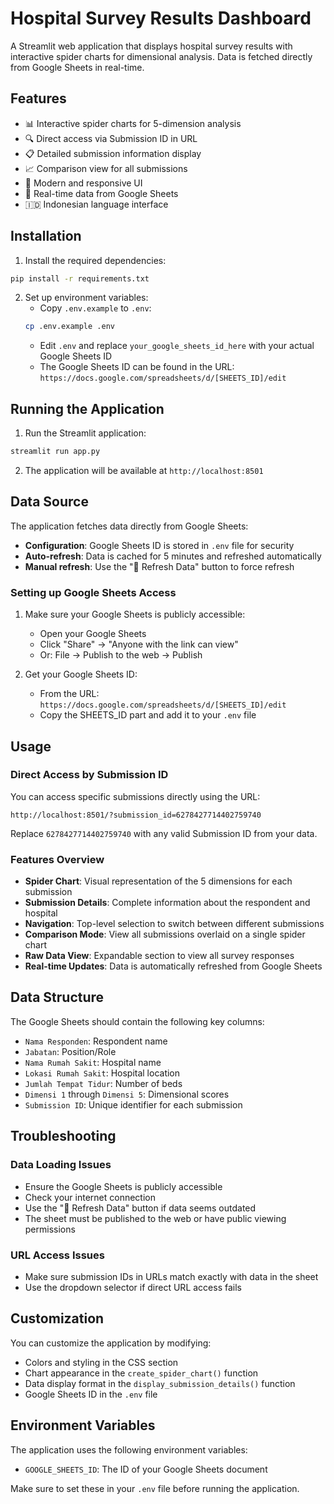 # Hospital Survey Results Dashboard

A Streamlit web application that displays hospital survey results with interactive spider charts for dimensional analysis. Data is fetched directly from Google Sheets in real-time.

## Features

- 📊 Interactive spider charts for 5-dimension analysis
- 🔍 Direct access via Submission ID in URL
- 📋 Detailed submission information display
- 📈 Comparison view for all submissions
- 🎨 Modern and responsive UI
- 🔄 Real-time data from Google Sheets
- 🇮🇩 Indonesian language interface

## Installation

1. Install the required dependencies:
```bash
pip install -r requirements.txt
```

2. Set up environment variables:
   - Copy `.env.example` to `.env`:
   ```bash
   cp .env.example .env
   ```
   - Edit `.env` and replace `your_google_sheets_id_here` with your actual Google Sheets ID
   - The Google Sheets ID can be found in the URL: `https://docs.google.com/spreadsheets/d/[SHEETS_ID]/edit`

## Running the Application

1. Run the Streamlit application:
```bash
streamlit run app.py
```

2. The application will be available at `http://localhost:8501`

## Data Source

The application fetches data directly from Google Sheets:
- **Configuration**: Google Sheets ID is stored in `.env` file for security
- **Auto-refresh**: Data is cached for 5 minutes and refreshed automatically
- **Manual refresh**: Use the "🔄 Refresh Data" button to force refresh

### Setting up Google Sheets Access

1. Make sure your Google Sheets is publicly accessible:
   - Open your Google Sheets
   - Click "Share" → "Anyone with the link can view"
   - Or: File → Publish to the web → Publish

2. Get your Google Sheets ID:
   - From the URL: `https://docs.google.com/spreadsheets/d/[SHEETS_ID]/edit`
   - Copy the SHEETS_ID part and add it to your `.env` file

## Usage

### Direct Access by Submission ID

You can access specific submissions directly using the URL:
```
http://localhost:8501/?submission_id=6278427714402759740
```

Replace `6278427714402759740` with any valid Submission ID from your data.

### Features Overview

- **Spider Chart**: Visual representation of the 5 dimensions for each submission
- **Submission Details**: Complete information about the respondent and hospital
- **Navigation**: Top-level selection to switch between different submissions
- **Comparison Mode**: View all submissions overlaid on a single spider chart
- **Raw Data View**: Expandable section to view all survey responses
- **Real-time Updates**: Data is automatically refreshed from Google Sheets

## Data Structure

The Google Sheets should contain the following key columns:
- `Nama Responden`: Respondent name
- `Jabatan`: Position/Role
- `Nama Rumah Sakit`: Hospital name
- `Lokasi Rumah Sakit`: Hospital location
- `Jumlah Tempat Tidur`: Number of beds
- `Dimensi 1` through `Dimensi 5`: Dimensional scores
- `Submission ID`: Unique identifier for each submission

## Troubleshooting

### Data Loading Issues
- Ensure the Google Sheets is publicly accessible
- Check your internet connection
- Use the "🔄 Refresh Data" button if data seems outdated
- The sheet must be published to the web or have public viewing permissions

### URL Access Issues
- Make sure submission IDs in URLs match exactly with data in the sheet
- Use the dropdown selector if direct URL access fails

## Customization

You can customize the application by modifying:
- Colors and styling in the CSS section
- Chart appearance in the `create_spider_chart()` function
- Data display format in the `display_submission_details()` function
- Google Sheets ID in the `.env` file

## Environment Variables

The application uses the following environment variables:
- `GOOGLE_SHEETS_ID`: The ID of your Google Sheets document

Make sure to set these in your `.env` file before running the application.
